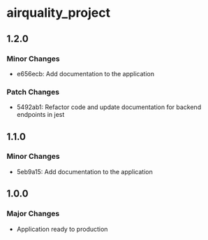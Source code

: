 # airquality_project

## 1.2.0

### Minor Changes

- e656ecb: Add documentation to the application

### Patch Changes

- 5492ab1: Refactor code and update documentation for backend endpoints in jest

## 1.1.0

### Minor Changes

- 5eb9a15: Add documentation to the application

## 1.0.0

### Major Changes

- Application ready to production
